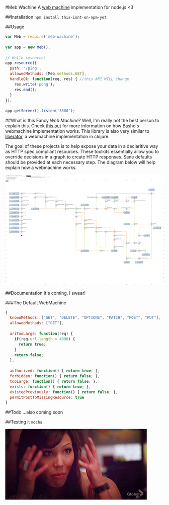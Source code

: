 #Meb Wachine
A [web machine](https://github.com/basho/webmachine/wiki) implementation
for node.js <3


##Installation
`npm install this-isnt-on-npm-yet`


##Usage

```javascript
var Meb = require('meb-wachine');

var app = new Meb();

// Hello resource!
app.resource({
  path: '/ping',
  allowedMethods: [Meb.methods.GET],
  handleOk: function(req, res) { //this API WILL change
    res.write('pong');
    res.end();
  }
});

app.getServer().listen('3800');
```


##What is this Fancy *Web Machine*?
Well, I'm really not the best person to explain this. Check
[this out](https://github.com/basho/webmachine/wiki) for more
information on how Basho's webmachine implementation works.
This library is also very similar to
[liberator](http://clojure-liberator.github.io/liberator/),
a webmachine implementation in clojure.


The goal of these projects is to help expose your data in a
declaritive way as HTTP spec compliant resources.
These toolkits essentially allow you to override decisions
in a graph to create HTTP responses. Sane defaults should be
provided at each necessary step. The diagram below will help
explain how a webmachine works.

![flo chart](https://raw.githubusercontent.com/rafkhan/meb-wachine/master/diagram.png)


##Documentation
It's coming, I swear!

###The Default WebMachine

```javascript
{
  knownMethods: ["GET", "DELETE", "OPTIONS", "PATCH", "POST", "PUT"],
  allowedMethods: ["GET"],

  uriTooLarge: function(req) {
    if(req.url.length > 4096) {
      return true;
    }
    return false;
  },

  authorized: function() { return true; },
  forbidden: function() { return false; },
  tooLarge: function() { return false; },
  exists: function() { return true; },
  existedPreviously: function() { return false; },
  permitPostToMissingResource: true
}
```


##Todo
...also coming soon


##Testing it
`mocha`

![ayy](https://raw.githubusercontent.com/rafkhan/meb-wachine/master/boom.gif)


